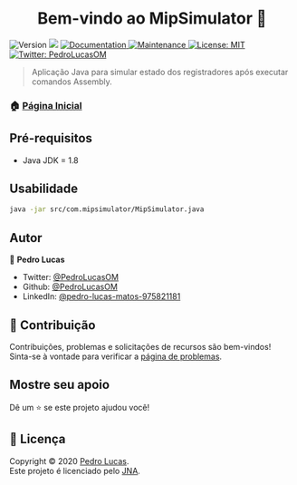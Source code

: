 <h1 align="center">Bem-vindo ao MipSimulator 👋</h1>
<p>
  <img alt="Version" src="https://img.shields.io/badge/version-1.0.0-blue.svg?cacheSeconds=2592000" />
  <img src="https://img.shields.io/badge/Java-1.8-blue.svg" />
  <a href="https://github.com/PedroLucasOM/MipSimulator#readme" target="_blank">
    <img alt="Documentation" src="https://img.shields.io/badge/documentation-sim-brightgreen.svg" />
  </a>
  <a href="https://github.com/kefranabg/readme-md-generator/graphs/commit-activity" target="_blank">
    <img alt="Maintenance" src="https://img.shields.io/badge/Maintained%3F-sim-green.svg" />
  </a>
  <a href="https://github.com/PedroLucasOM/MipSimulator/blob/master/LICENSE" target="_blank">
    <img alt="License: MIT" src="https://img.shields.io/github/license/PedroLucasOM/MipSimulator" />
  </a>
  <a href="https://twitter.com/PedroLucasOM" target="_blank">
    <img alt="Twitter: PedroLucasOM" src="https://img.shields.io/twitter/follow/PedroLucasOM.svg?style=social" />
  </a>
</p>

> Aplicação Java para simular estado dos registradores após executar comandos Assembly.

### 🏠 [Página Inicial](https://github.com/PedroLucasOM/MipSimulator)

## Pré-requisitos

- Java JDK = 1.8

## Usabilidade

```sh
java -jar src/com.mipsimulator/MipSimulator.java
```

## Autor

👤 **Pedro Lucas**

* Twitter: [@PedroLucasOM](https://twitter.com/PedroLucasOM)
* Github: [@PedroLucasOM](https://github.com/PedroLucasOM)
* LinkedIn: [@pedro-lucas-matos-975821181](https://linkedin.com/in/pedro-lucas-matos-975821181)

## 🤝 Contribuição

Contribuições, problemas e solicitações de recursos são bem-vindos! <br /> Sinta-se à vontade para verificar a 
[página de problemas](https://github.com/PedroLucasOM/MipSimulator/issues).

## Mostre seu apoio

Dê um ⭐️ se este projeto ajudou você!

## 📝 Licença

Copyright © 2020 [Pedro Lucas](https://github.com/PedroLucasOM).<br />
Este projeto é licenciado pelo [JNA](https://github.com/PedroLucasOM/MipSimulator/blob/master/LICENSE).
